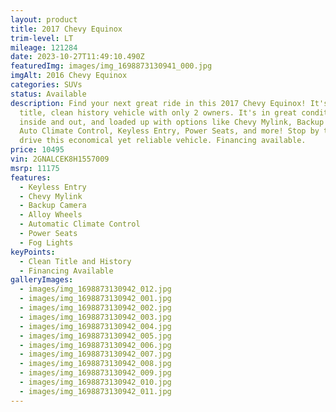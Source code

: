 ```yaml
---
layout: product
title: 2017 Chevy Equinox
trim-level: LT
mileage: 121284
date: 2023-10-27T11:49:10.490Z
featuredImg: images/img_1698873130941_000.jpg
imgAlt: 2016 Chevy Equinox
categories: SUVs
status: Available
description: Find your next great ride in this 2017 Chevy Equinox! It's a clean
  title, clean history vehicle with only 2 owners. It's in great condition
  inside and out, and loaded up with options like Chevy Mylink, Backup Camera,
  Auto Climate Control, Keyless Entry, Power Seats, and more! Stop by today to
  drive this economical yet reliable vehicle. Financing available.
price: 10495
vin: 2GNALCEK8H1557009
msrp: 11175
features:
  - Keyless Entry
  - Chevy Mylink
  - Backup Camera
  - Alloy Wheels
  - Automatic Climate Control
  - Power Seats
  - Fog Lights
keyPoints:
  - Clean Title and History
  - Financing Available
galleryImages:
  - images/img_1698873130942_012.jpg
  - images/img_1698873130942_001.jpg
  - images/img_1698873130942_002.jpg
  - images/img_1698873130942_003.jpg
  - images/img_1698873130942_004.jpg
  - images/img_1698873130942_005.jpg
  - images/img_1698873130942_006.jpg
  - images/img_1698873130942_007.jpg
  - images/img_1698873130942_008.jpg
  - images/img_1698873130942_009.jpg
  - images/img_1698873130942_010.jpg
  - images/img_1698873130942_011.jpg
---
```

